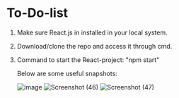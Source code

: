 # To-Do-list

1. Make sure React.js in installed in your local system.
2. Download/clone the repo and access it through cmd.
3. Command to start the React-project: "npm start"

   Below are some useful snapshots:

   ![image](https://github.com/user-attachments/assets/0ae4dc5e-5729-418e-a9f2-ba282c817143)
   ![Screenshot (46)](https://github.com/user-attachments/assets/6e8c9926-3613-4a25-9a10-3dd5fee4b9f2)
   ![Screenshot (47)](https://github.com/user-attachments/assets/ebb6d5a6-6c9e-4984-945b-6a718b4edf02)

